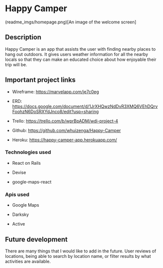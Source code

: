 # Happy Camper

(readme_imgs/homepage.png)[An image of the welcome screen]

## Description

Happy Camper is an app that assists the user with finding nearby places to hang out outdoors.  It gives users weather information for all the nearby locals so that they can make an educated choice about how enjoyable their trip will be.

## Important project links

* Wireframe: https://marvelapp.com/je7c0eg

* ERD: https://docs.google.com/document/d/1JrXHQwzNdDvR3XMQ6VEhDQrvFoohzN6DoSRXYdJnco8/edit?usp=sharing

* Trello: https://trello.com/b/wprBpADM/wdi-project-4

* Github: https://github.com/whuizenga/Happy-Camper

* Heroku: https://happy-camper-app.herokuapp.com/

### Technologies used

* React on Rails

* Devise

* google-maps-react

### Apis used

* Google Maps

* Darksky

* Active

## Future development

There are many things that I would like to add in the future.  User reviews of locations, being able to search by location name, or filter results by what activities are available.
